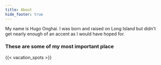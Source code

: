 ```yaml
---
title: About
hide_footer: true
---
```

My name is Hugo Onghai. I was born and raised on Long Island but didn't get nearly enough of an accent as I would have hoped for.

### These are some of my most important place

{{< vacation_spots >}}